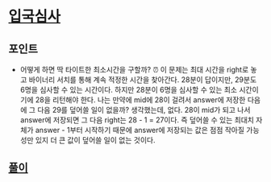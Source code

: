 # [입국심사](https://programmers.co.kr/learn/courses/30/lessons/43238)

## 포인트

- 어떻게 하면 딱 타이트한 최소시간을 구할까? ⏰
  이 문제는 최대 시간을 right로 놓고 바이너리 서치를 통해 계속 적정한 시간을 찾아간다. 28분이 답이지만, 29분도 6명을 심사할 수 있는 시간이다. 하지만 28분이 6명을 심사할 수 있는 최소 시간이기에 28을 리턴해야 한다.
  나는 만약에 mid에 28이 걸려서 answer에 저장한 다음에 그 다음 29를 덮어쓸 일이 없을까? 생각했는데, 없다. 28이 mid가 되고 나서 answer에 저장되면 그 다음 right는 28 - 1 = 27이다. 즉 덮어쓸 수 있는 최대치 자체가 answer - 1부터 시작하기 때문에 answer에 저장되는 값은 점점 작아질 가능성만 있지 더 큰 값이 덮어쓸 일이 없는 것이다.

## [풀이](./index.py)
